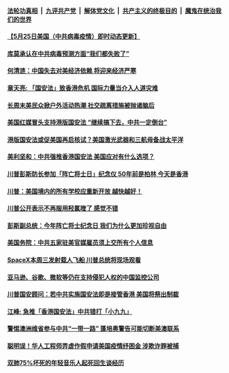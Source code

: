 ####  [法轮功真相](../../../../basic/blob/master/README.md?t=05261301) &nbsp;|&nbsp; [九评共产党](../../../../9ping.md/blob/master/README.md?t=05261301) &nbsp;|&nbsp; [解体党文化](../../../../jtdwh.md/blob/master/README.md?t=05261301)  &nbsp;|&nbsp; [共产主义的终极目的](../../../../gczydzjmd.md/blob/master/README.md?t=05261301) &nbsp;|&nbsp; [魔鬼在统治我们的世界](../../../../mgztzwmdsj.md/blob/master/README.md?t=05261301) 

#### [【5月25日美国（中共病毒疫情）即时动态更新】](../pages/soh6/382795.md?t=05261301) 
#### [库莫承认在中共病毒预测方面“我们都失败了”](../pages/soh6/383008.md?t=05261301) 
#### [何清涟：中国失去对美经济依赖  将迎来经济严寒](../pages/soh6/383032.md?t=05261301) 
#### [章天亮: 「国安法」致香港危机  国际力量当介入人道灾难](../pages/soh6/383017.md?t=05261301) 
#### [长周末美民众掀户外活动热潮 社交疏离措施被抛诸脑后](../pages/soh6/382957.md?t=05261301) 
#### [美国红媒冒头支持港版国安法 “继续搞下去，中共一定倒台”](../pages/soh6/382930.md?t=05261301) 
#### [港版国安法或促美国再启核试？美国激光武器和三航母备战太平洋 ](../pages/soh6/382885.md?t=05261301) 
#### [美利坚和：中共强推香港国安法 美国应对有什么选项？](../pages/soh6/382918.md?t=05261301) 
#### [川普彭斯防长参加「阵亡将士日」纪念仪  50年前是柏林 今天是香港](../pages/soh6/382870.md?t=05261301) 
#### [川普：美国境内的所有学校应重新开放 越快越好！](../pages/soh6/382867.md?t=05261301) 
#### [川普公开表示不再服用羟氯喹了 感觉不错](../pages/soh6/382858.md?t=05261301) 
#### [彭斯副总统：今年阵亡将士纪念日 我们为什么更加珍视自由](../pages/soh6/382864.md?t=05261301) 
#### [美国务院：中共五家驻美官媒雇员须上交所有个人信息](../pages/soh6/382672.md?t=05261301) 
#### [SpaceX本周三发射载人飞船 川普总统将现场观看](../pages/soh6/382666.md?t=05261301) 
#### [亚马逊、谷歌、微软等仍在支持侵犯人权的中国监控公司](../pages/soh6/382546.md?t=05261301) 
#### [川普国安顾问：若中共实施国安法即是接管香港 美国将祭出制裁](../pages/soh6/382573.md?t=05261301) 
#### [江峰: 急推「香港国安法」中共错打「小九九」](../pages/soh6/382570.md?t=05261301) 
#### [警惕澳洲维省参与中共“一带一路”  蓬培奥警告可能切断美澳联系](../pages/soh6/382543.md?t=05261301) 
#### [聪明误！华人工程师弄虚作假申请美国疫情纾困金 涉欺诈罪被捕 ](../pages/soh6/382411.md?t=05261301) 
#### [双肺75%坏死的年轻音乐人起死回生谈经历](../pages/soh6/382333.md?t=05261301) 
